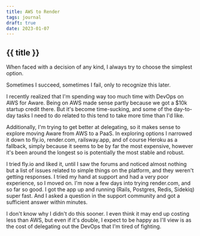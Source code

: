 ```yaml
---
title: AWS to Render
tags: journal
draft: true
date: 2023-01-07
---
```


## {{ title }}

When faced with a decision of any kind, I always try to choose the simplest option.

Sometimes I succeed, sometimes I fail, only to recognize this later.

I recently realized that I'm spending way too much time with DevOps on AWS for Aware. Being on AWS made sense partly because we got a $10k startup credit there. But it's become time-sucking, and some of the day-to-day tasks I need to do related to this tend to take more time than I'd like.

Additionally, I'm trying to get better at delegating, so it makes sense to explore moving Aware from AWS to a PaaS. In exploring options I narrowed it down to fly.io, render.com, railsway.app, and of course Heroku as a fallback, simply because it seems to be by far the most expensive, however it's been around the longest so is potentially the most stable and robust.

I tried fly.io and liked it, until I saw the forums and noticed almost nothing but a list of issues related to simple things on the platform, and they weren't getting responses. I tried my hand at support and had a very poor experience, so I moved on. I'm now a few days into trying render.com, and so far so good. I got the app up and running (Rails, Postgres, Redis, Sidekiq) super fast. And I asked a question in the support community and got a sufficient answer within minutes.

I don't know why I didn't do this sooner. I even think it may end up costing less than AWS, but even if it's double, I expect to be happy as I'll view is as the cost of delegating out the DevOps that I'm tired of fighting.

